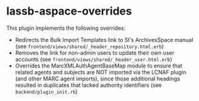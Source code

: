 # lassb-aspace-overrides

This plugin implements the following overrides:

* Redirects the Bulk Import Templates link to SI's ArchivesSpace manual (see `frontend/views/shared/_header_repository.html.erb`)
* Removes the link for non-admin users to update their own user accounts (see `frontend/views/shared/_header_user.html.erb`)
* Overrides the MarcXMLAuthAgentBaseMap module to ensure that related agents and subjects are NOT imported via the LCNAF plugin (and other MARC agent imports), since those additional headings resulted in duplicates that lacked authority identifiers (see `backend/plugin_init.rb`)
